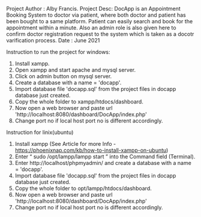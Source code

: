 Project Author : Alby Francis.
Project Desc: DocApp is an Appointment Booking System to doctor via patient, where both doctor and patient has been bought to a same platform. Patient can easily search and book for the appointment within a minute. Also an admin role is also given here to confirm doctor registration request to the system which is taken as a docotr varification process.
Date : June 2021

Instruction to run the project for windows:
1. Install xampp.
2. Open xampp and start apache and mysql server.
3. Click on admin button on mysql server.
4. Create a database with a name = 'docapp'.
5. Import database file 'docapp.sql' from the project files in docapp database just created.
6. Copy the whole folder to xampp/htdocs/dashboard.
7. Now open a web browser and paste url 'http://localhost:8080/dashboard/DocApp/index.php'
8. Change port no if local host port no is different accordingly.

Instruction for linix(ubuntu)
1. Install xampp (See Article for more Info - https://phoenixnap.com/kb/how-to-install-xampp-on-ubuntu)
2. Enter “ sudo /opt/lampp/lampp start ” into the Command field (Terminal).
3. Enter http://localhost/phpmyadmin/ and create a database with a name = 'docapp'.
4. Import database file 'docapp.sql' from the project files in docapp database just created.
5. Copy the whole folder to opt/lampp/htdocs/dashboard.
6. Now open a web browser and paste url 'http://localhost:8080/dashboard/DocApp/index.php'
7. Change port no if local host port no is different accordingly.
